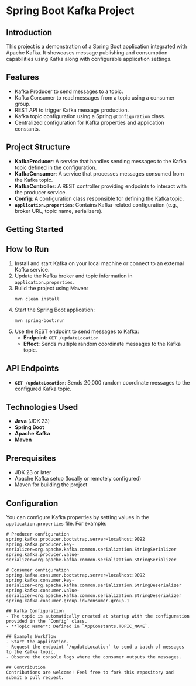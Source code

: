 
# Spring Boot Kafka Project
## Introduction
This project is a demonstration of a Spring Boot application integrated with Apache Kafka. It showcases message publishing and consumption capabilities using Kafka along with configurable application settings.
## Features
- Kafka Producer to send messages to a topic.
- Kafka Consumer to read messages from a topic using a consumer group.
- REST API to trigger Kafka message production.
- Kafka topic configuration using a Spring `@Configuration` class.
- Centralized configuration for Kafka properties and application constants.
## Project Structure
- **KafkaProducer**: A service that handles sending messages to the Kafka topic defined in the configuration.
- **KafkaConsumer**: A service that processes messages consumed from the Kafka topic.
- **KafkaController**: A REST controller providing endpoints to interact with the producer service.
- **Config**: A configuration class responsible for defining the Kafka topic.
- **`application.properties`**: Contains Kafka-related configuration (e.g., broker URL, topic name, serializers).
## Getting Started
## How to Run
1. Install and start Kafka on your local machine or connect to an external Kafka service.
2. Update the Kafka broker and topic information in `application.properties`.
3. Build the project using Maven:
   ```
   mvn clean install
   ```
4. Start the Spring Boot application:
   ```
   mvn spring-boot:run
   ```
5. Use the REST endpoint to send messages to Kafka:
   - **Endpoint**: `GET /updateLocation`
   - **Effect**: Sends multiple random coordinate messages to the Kafka topic.

## API Endpoints
- **`GET /updateLocation`**: Sends 20,000 random coordinate messages to the configured Kafka topic.

## Technologies Used
- **Java** (JDK 23)
- **Spring Boot**
- **Apache Kafka**
- **Maven**

## Prerequisites
- JDK 23 or later
- Apache Kafka setup (locally or remotely configured)
- Maven for building the project

## Configuration
You can configure Kafka properties by setting values in the `application.properties` file. For example:
```properties
# Producer configuration
spring.kafka.producer.bootstrap.server=localhost:9092
spring.kafka.producer.key-serializer=org.apache.kafka.common.serialization.StringSerializer
spring.kafka.producer.value-serializer=org.apache.kafka.common.serialization.StringSerializer

# Consumer configuration
spring.kafka.consumer.bootstrap.server=localhost:9092
spring.kafka.consumer.key-serializer=org.apache.kafka.common.serialization.StringDeserializer
spring.kafka.consumer.value-serializer=org.apache.kafka.common.serialization.StringDeserializer
spring.kafka.consumer.group-id=consumer-group-1

## Kafka Configuration
- The topic is automatically created at startup with the configuration provided in the `Config` class.
- **Topic Name**: Defined in `AppConstants.TOPIC_NAME`.

## Example Workflow
- Start the application.
- Request the endpoint `/updateLocation` to send a batch of messages to the Kafka topic.
- Observe the console logs where the consumer outputs the messages.

## Contribution
Contributions are welcome! Feel free to fork this repository and submit a pull request.

